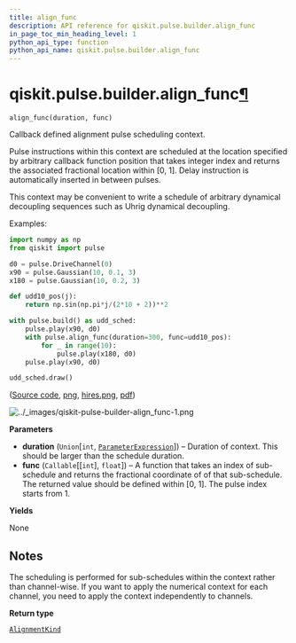 ```yaml
---
title: align_func
description: API reference for qiskit.pulse.builder.align_func
in_page_toc_min_heading_level: 1
python_api_type: function
python_api_name: qiskit.pulse.builder.align_func
---
```


# qiskit.pulse.builder.align\_func[¶](#qiskit-pulse-builder-align-func "Permalink to this headline")

<span id="qiskit.pulse.builder.align_func" />

`align_func(duration, func)`

Callback defined alignment pulse scheduling context.

Pulse instructions within this context are scheduled at the location specified by arbitrary callback function position that takes integer index and returns the associated fractional location within \[0, 1]. Delay instruction is automatically inserted in between pulses.

This context may be convenient to write a schedule of arbitrary dynamical decoupling sequences such as Uhrig dynamical decoupling.

Examples:

```python
import numpy as np
from qiskit import pulse

d0 = pulse.DriveChannel(0)
x90 = pulse.Gaussian(10, 0.1, 3)
x180 = pulse.Gaussian(10, 0.2, 3)

def udd10_pos(j):
    return np.sin(np.pi*j/(2*10 + 2))**2

with pulse.build() as udd_sched:
    pulse.play(x90, d0)
    with pulse.align_func(duration=300, func=udd10_pos):
        for _ in range(10):
            pulse.play(x180, d0)
    pulse.play(x90, d0)

udd_sched.draw()
```

([Source code](qiskit-pulse-builder-align_func-1.py), [png](qiskit-pulse-builder-align_func-1.png), [hires.png](qiskit-pulse-builder-align_func-1.hires.png), [pdf](qiskit-pulse-builder-align_func-1.pdf))

![../\_images/qiskit-pulse-builder-align\_func-1.png](/images/api/qiskit/0.40/qiskit-pulse-builder-align_func-1.png)

**Parameters**

*   **duration** (`Union`\[`int`, [`ParameterExpression`](qiskit.circuit.ParameterExpression "qiskit.circuit.parameterexpression.ParameterExpression")]) – Duration of context. This should be larger than the schedule duration.
*   **func** (`Callable`\[\[`int`], `float`]) – A function that takes an index of sub-schedule and returns the fractional coordinate of of that sub-schedule. The returned value should be defined within \[0, 1]. The pulse index starts from 1.

**Yields**

None

## Notes

The scheduling is performed for sub-schedules within the context rather than channel-wise. If you want to apply the numerical context for each channel, you need to apply the context independently to channels.

**Return type**

[`AlignmentKind`](pulse#qiskit.pulse.transforms.AlignmentKind "qiskit.pulse.transforms.alignments.AlignmentKind")

